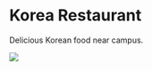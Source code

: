 # Korea Restaurant

Delicious Korean food near campus.

![](https://s3-media4.fl.yelpcdn.com/bphoto/7wuSjkZxvfmQZiQiIR19Tw/o.jpg)

